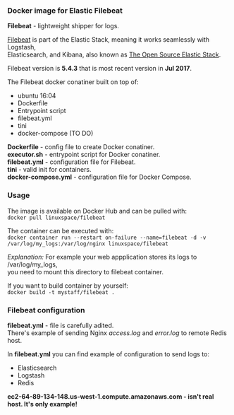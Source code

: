### Docker image for Elastic Filebeat  

**Filebeat** - lightweight shipper for logs.  

[Filebeat](https://www.elastic.co/products/beats/filebeat) is part of the Elastic Stack, meaning it works seamlessly with Logstash,   
Elasticsearch, and Kibana, also known as [The Open Source Elastic Stack](https://www.elastic.co/products). 

Filebeat version is **5.4.3** that is most recent version in **Jul 2017**.   

The Filebeat docker conatiner built on top of:
- ubuntu 16:04   
- Dockerfile  
- Entrypoint script   
- filebeat.yml
- tini 
- docker-compose (TO DO)  

**Dockerfile** - config file to create Docker conatiner.   
**executor.sh** - entrypoint script for Docker conatiner.  
**filebeat.yml** - configuration file for Filebeat.  
**tini** - valid init for containers.  
**docker-compose.yml** - configuration file for Docker Compose. 

### Usage  

The image is available on Docker Hub and can be pulled with:  
```docker pull linuxspace/filebeat```   

The container can be executed with:  
```docker container run --restart on-failure --name=filebeat -d -v /var/log/my_logs:/var/log/nginx linuxspace/filebeat``` 

_Explanation:_ 
For example your web appplication stores its logs to /var/log/my_logs,  
you need to mount this directory to filebeat container.   

If you want to build container by yourself:  
```docker build -t mystaff/filebeat .```  

### Filebeat configuration

**filebeat.yml** - file is carefully adited.  
There's example of sending Nginx *access.log* and *error.log* to remote Redis host.  

In **filebeat.yml** you can find example of configuration to send logs to:  
* Elasticsearch
* Logstash
* Redis  

**ec2-64-89-134-148.us-west-1.compute.amazonaws.com - isn't real host. It's only example!**    


